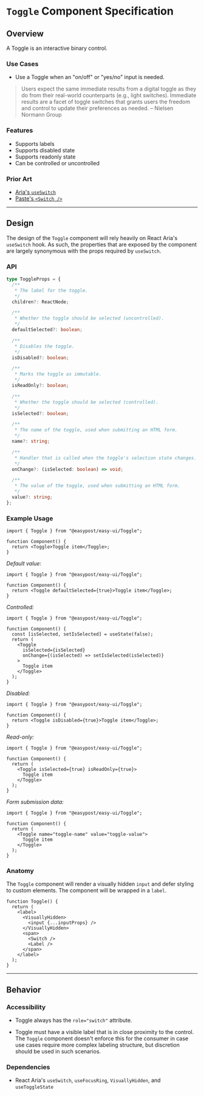 # `Toggle` Component Specification

## Overview

A Toggle is an interactive binary control.

### Use Cases

- Use a Toggle when an "on/off" or "yes/no" input is needed.
> Users expect the same immediate results from a digital toggle as they do from their real-world counterparts (e.g., light switches). Immediate results are a facet of toggle switches that grants users the freedom and control to update their preferences as needed. – Nielsen Normann Group

### Features

- Supports labels
- Supports disabled state
- Supports readonly state
- Can be controlled or uncontrolled

### Prior Art

- [Aria's `useSwitch`](https://react-spectrum.adobe.com/react-aria/useSwitch.html)
- [Paste's `<Switch />`](https://paste.twilio.design/components/switch)

---

## Design

The design of the `Toggle` component will rely heavily on React Aria's `useSwitch` hook. As such, the properties that are exposed by the component are largely synonymous with the props required by `useSwitch`.

### API

```ts
type ToggleProps = {
  /**
   * The label for the toggle.
   */
  children?: ReactNode;

  /**
   * Whether the toggle should be selected (uncontrolled).
   */
  defaultSelected?: boolean;

  /**
   * Disables the toggle.
   */
  isDisabled?: boolean;

  /**
   * Marks the toggle as immutable.
   */
  isReadOnly?: boolean;

  /**
   * Whether the toggle should be selected (controlled).
   */
  isSelected?: boolean;

  /**
   * The name of the toggle, used when submitting an HTML form.
   */
  name?: string;

  /**
   * Handler that is called when the toggle's selection state changes.
   */
  onChange?: (isSelected: boolean) => void;

  /**
   * The value of the toggle, used when submitting an HTML form.
   */
  value?: string;
};
```

### Example Usage

```tsx
import { Toggle } from "@easypost/easy-ui/Toggle";

function Component() {
  return <Toggle>Toggle item</Toggle>;
}
```

_Default value:_

```tsx
import { Toggle } from "@easypost/easy-ui/Toggle";

function Component() {
  return <Toggle defaultSelected={true}>Toggle item</Toggle>;
}
```

_Controlled:_

```tsx
import { Toggle } from "@easypost/easy-ui/Toggle";

function Component() {
  const [isSelected, setIsSelected] = useState(false);
  return (
    <Toggle
      isSelected={isSelected}
      onChange={(isSelected) => setIsSelected(isSelected)}
    >
      Toggle item
    </Toggle>
  );
}
```

_Disabled:_

```tsx
import { Toggle } from "@easypost/easy-ui/Toggle";

function Component() {
  return <Toggle isDisabled={true}>Toggle item</Toggle>;
}
```

_Read-only:_

```tsx
import { Toggle } from "@easypost/easy-ui/Toggle";

function Component() {
  return (
    <Toggle isSelected={true} isReadOnly={true}>
      Toggle item
    </Toggle>
  );
}
```

_Form submission data:_

```tsx
import { Toggle } from "@easypost/easy-ui/Toggle";

function Component() {
  return (
    <Toggle name="toggle-name" value="toggle-value">
      Toggle item
    </Toggle>
  );
}
```

### Anatomy

The `Toggle` component will render a visually hidden `input` and defer styling to custom elements. The component will be wrapped in a `label`.

```tsx
function Toggle() {
  return (
    <label>
      <VisuallyHidden>
        <input {...inputProps} />
      </VisuallyHidden>
      <span>
        <Switch />
        <Label />
      </span>
    </label>
  );
}
```

---

## Behavior

### Accessibility

- Toggle always has the `role="switch"` attribute.

- Toggle must have a visible label that is in close proximity to the control. The `Toggle` component doesn't enforce this for the consumer in case use cases require more complex labeling structure, but discretion should be used in such scenarios.

### Dependencies

- React Aria's `useSwitch`, `useFocusRing`, `VisuallyHidden`, and `useToggleState`
